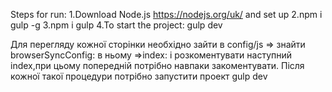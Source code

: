 Steps for run: 
1.Download Node.js https://nodejs.org/uk/ and set up 
2.npm i gulp -g 
3.npm i gulp 
4.To start the project: gulp dev

Для перегляду кожної сторінки необхідно зайти в config/js => знайти browserSyncConfig: в ньому =>index: і розкоментувати наступний index,при цьому попередній потрібно навпаки закоментувати.
Після кожної такої процедури потрібно запустити проект gulp dev
